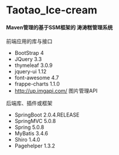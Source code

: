 # Taotao_Ice-cream

#### Maven管理的基于SSM框架的 涛涛糕管理系统

前端应用的库与接口

- BootStrap 4
- JQuery 3.3
- thymeleaf 3.0.9
- jquery-ui 1.12
- font-awesome 4.7
- frappe-charts 1.1.0
- <http://up.imgapi.com/> 图片管理API

后端库、插件或框架

- SpringBoot 2.0.4.RELEASE
- SpringMVC 5.0.8
- Spring 5.0.8
- MyBatis 3.4.6
- Shiro 1.4.0
- Pagehelper 1.3.2